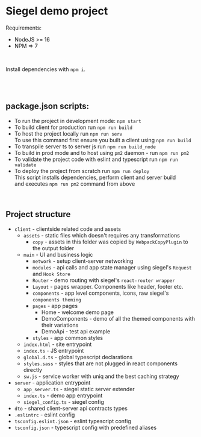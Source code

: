 # Siegel demo project

Requirements:
- NodeJS >= 16
- NPM => 7

<br />

Install dependencies with `npm i`.
<br /><br />


<br />

## package.json scripts:

- To run the project in development mode: `npm start`
- To build client for production run `npm run build`
- To host the project locally run `npm run serv`<br />
    To use this command first ensure you built a client using `npm run build`
- To transpile server ts to server js run `npm run build_node`
- To build in prod mode and to host using `pm2` daemon - run `npm run pm2`
- To validate the project code with eslint and typescript run `npm run validate`
- To deploy the project from scratch run `npm run deploy`<br />
    This script installs dependencies, perform client and server build<br/>
    and executes `npm run pm2` command from above


<br />

## Project structure

- `client` - clientside related code and assets
    - `assets` - static files which doesn't requires any transformations
        - `copy` - assets in this folder was copied by `WebpackCopyPlugin` to the output folder
    - `main` - UI and business logic
        - `network` - setup client-server networking
        - `modules` - api calls and app state manager using siegel's `Request` and `Hook Store`
        - `Router` - demo routing with siegel's `react-router wrapper`
        - `Layout` - pages wrapper. Components like header, footer etc.
        - `components` - app level components, icons, raw siegel's `components theming`
        - `pages` - app pages
            - Home - welcome demo page
            - DemoComponents - demo of all the themed components with their variations
            - DemoApi - test api example
        - `styles` - app common styles
    - `index.html` - site entrypoint
    - `index.ts` - JS entrypoint
    - `global.d.ts` - global typescript declarations
    - `styles.sass` - styles that are not plugged in react components directly
    - `sw.js` - service worker with uniq and the best caching strategy
- `server` - application entrypoint
    - `app_server.ts` -  siegel static server extender
    - `index.ts` - demo app entrypoint
    - `siegel_config.ts` - siegel config
- `dto` - shared client-server api contracts types
- `.eslintrc` - eslint config
- `tsconfig.eslint.json` - eslint typescript config
- `tsconfig.json` - typescript config with predefined aliases